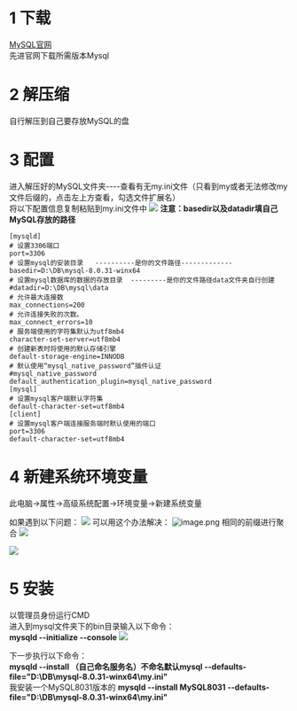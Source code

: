 # 1 下载
[MySQL官网](https://www.mysql.com/)  
先进官网下载所需版本Mysql

# 2 解压缩
自行解压到自己要存放MySQL的盘

# 3  配置

进入解压好的MySQL文件夹----查看有无my.ini文件（只看到my或者无法修改my文件后缀的，点击左上方查看，勾选文件扩展名）  
将以下配置信息复制粘贴到my.ini文件中
![](https://wanwurong.oss-cn-beijing.aliyuncs.com/picgo/202305141149438.png)
**注意：basedir以及datadir填自己MySQL存放的路径**

```
[mysqld]
# 设置3306端口
port=3306
# 设置mysql的安装目录   ----------是你的文件路径-------------
basedir=D:\DB\mysql-8.0.31-winx64
# 设置mysql数据库的数据的存放目录  ---------是你的文件路径data文件夹自行创建
#datadir=D:\DB\mysql\data
# 允许最大连接数
max_connections=200
# 允许连接失败的次数。
max_connect_errors=10
# 服务端使用的字符集默认为utf8mb4
character-set-server=utf8mb4
# 创建新表时将使用的默认存储引擎
default-storage-engine=INNODB
# 默认使用“mysql_native_password”插件认证
#mysql_native_password
default_authentication_plugin=mysql_native_password
[mysql]
# 设置mysql客户端默认字符集
default-character-set=utf8mb4
[client]
# 设置mysql客户端连接服务端时默认使用的端口
port=3306
default-character-set=utf8mb4
```

# 4  新建系统环境变量
此电脑→属性→高级系统配置→环境变量→新建系统变量

如果遇到以下问题：
![](https://wanwurong.oss-cn-beijing.aliyuncs.com/picgo/202305141150782.png)
可以用这个办法解决：
![image.png](https://wanwurong.oss-cn-beijing.aliyuncs.com/picgo/202305141151680.png)
相同的前缀进行聚合
![](https://wanwurong.oss-cn-beijing.aliyuncs.com/picgo/202305141153058.png)

![](https://wanwurong.oss-cn-beijing.aliyuncs.com/picgo/202305141155639.png)

# 5 安装
以管理员身份运行CMD  
进入到mysql文件夹下的bin目录输入以下命令：  
**mysqld --initialize --console**
![](https://wanwurong.oss-cn-beijing.aliyuncs.com/picgo/202305141208757.png)

下一步执行以下命令：  
**mysqld --install （自己命名服务名）不命名默认mysql --defaults-file="D:\DB\mysql-8.0.31-winx64\my.ini"**  
我安装一个MySQL8031版本的
**mysqld --install  MySQL8031 --defaults-file="D:\DB\mysql-8.0.31-winx64\my.ini"**   
